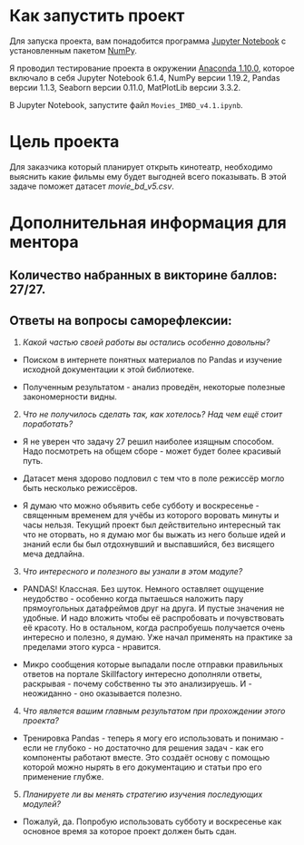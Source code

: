 
# Как запустить проект

Для запуска проекта, вам понадобится программа [Jupyter Notebook](https://jupyter.org/) с установленным пакетом [NumPy](https://pypi.org/project/numpy/).

Я проводил тестирование проекта в окружении [Anaconda 1.10.0](https://www.anaconda.com/products/individual), которое включало в себя Jupyter Notebook 6.1.4, NumPy версии 1.19.2, Pandas версии 1.1.3, Seaborn версии 0.11.0, MatPlotLib версии 3.3.2.

В Jupyter Notebook, запустите файл `Movies_IMBD_v4.1.ipynb`.

# Цель проекта

Для заказчика который планирует открыть кинотеатр, необходимо выяснить какие фильмы ему будет выгодней всего показывать. В этой задаче поможет датасет *movie_bd_v5.csv*.

# Дополнительная информация для ментора

## Количество набранных в викторине баллов: 27/27.

## Ответы на вопросы саморефлексии:

1. *Какой частью своей работы вы остались особенно довольны?*

- Поиском в интернете понятных материалов по Pandas и изучение исходной документации к этой библиотеке.

- Полученным результатом - анализ проведён, некоторые полезные закономерности видны.

2. *Что не получилось сделать так, как хотелось? Над чем ещё стоит поработать?*

- Я не уверен что задачу 27 решил наиболее изящным способом. Надо посмотреть на общем сборе - может будет более красивый путь.

- Датасет меня здорово подловил с тем что в поле режиссёр могло быть несколько режиссёров.

- Я думаю что можно объявить себе субботу и воскресенье - священным временем для учёбы из которого воровать минуты и часы нельзя. Текущий проект был действительно интересный так что не оторвать, но я думаю мог бы выжать из него больше идей и знаний если бы был отдохнувший и выспавшийся, без висящего меча дедлайна. 

3. *Что интересного и полезного вы узнали в этом модуле?*

- PANDAS! Классная. Без шуток. Немного оставляет ощущение неудобство - особенно когда пытаешься наложить пару прямоугольных датафреймов друг на друга. И пустые значения не удобные. И надо вложить чтобы её распробовать и почувствовать её красоту. Но в остальном, когда распробуешь получается очень интересно и полезно, я думаю. Уже начал применять на практике за пределами этого курса - нравится.

- Микро сообщения которые выпадали после отправки правильных ответов на портале Skillfactory интересно дополняли ответы, раскрывая - почему собственно ты это анализируешь. И - неожиданно - оно оказывается полезно.

4. *Что является вашим главным результатом при прохождении этого проекта?*

- Тренировка Pandas - теперь я могу его использовать и понимаю - если не глубоко - но достаточно для решения задач - как его компоненты работают вместе. Это создаёт основу с помощью которой можно нырять в его документацию и статьи про его применение глубже.

5. *Планируете ли вы менять стратегию изучения последующих модулей?*

- Пожалуй, да. Попробую использовать субботу и воскресенье как основное время за которое проект должен быть сдан.
